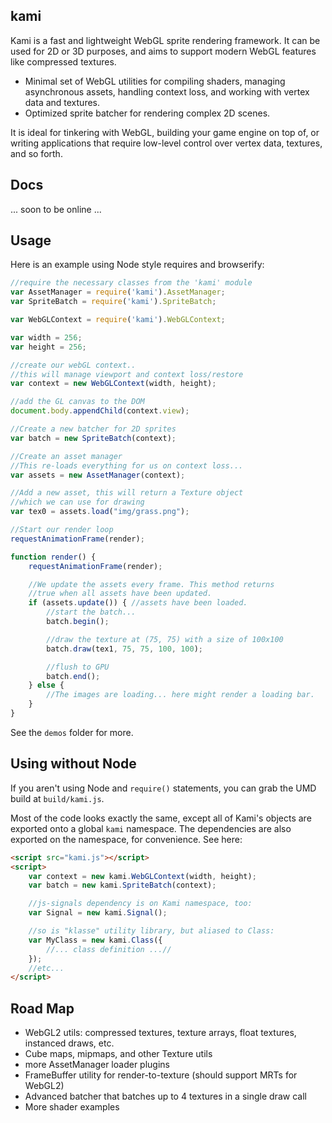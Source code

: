## kami

Kami is a fast and lightweight WebGL sprite rendering framework. It can be used for 2D or 3D purposes, and aims to support modern WebGL features like compressed textures.

- Minimal set of WebGL utilities for compiling shaders, managing asynchronous assets, handling context loss, and working with vertex data and textures.
- Optimized sprite batcher for rendering complex 2D scenes. 

It is ideal for tinkering with WebGL, building your game engine on top of, or writing applications that require low-level control over vertex data, textures, and so forth. 

## Docs

... soon to be online ...

## Usage

Here is an example using Node style requires and browserify:

```javascript
//require the necessary classes from the 'kami' module
var AssetManager = require('kami').AssetManager;
var SpriteBatch = require('kami').SpriteBatch;

var WebGLContext = require('kami').WebGLContext;

var width = 256;
var height = 256;

//create our webGL context..
//this will manage viewport and context loss/restore
var context = new WebGLContext(width, height);

//add the GL canvas to the DOM
document.body.appendChild(context.view);

//Create a new batcher for 2D sprites
var batch = new SpriteBatch(context);

//Create an asset manager
//This re-loads everything for us on context loss...
var assets = new AssetManager(context);

//Add a new asset, this will return a Texture object 
//which we can use for drawing
var tex0 = assets.load("img/grass.png");

//Start our render loop
requestAnimationFrame(render);

function render() {
	requestAnimationFrame(render);

	//We update the assets every frame. This method returns
	//true when all assets have been updated.
	if (assets.update()) { //assets have been loaded.
		//start the batch...
		batch.begin();

		//draw the texture at (75, 75) with a size of 100x100
		batch.draw(tex1, 75, 75, 100, 100);

		//flush to GPU
		batch.end();
	} else {
		//The images are loading... here might render a loading bar.
	}
}
```

See the `demos` folder for more. 

## Using without Node

If you aren't using Node and `require()` statements, you can grab the UMD build at `build/kami.js`. 

Most of the code looks exactly the same, except all of Kami's objects are exported onto a global `kami` namespace. The dependencies are also exported on the namespace, for convenience. See here:

```html
<script src="kami.js"></script>
<script>
	var context = new kami.WebGLContext(width, height);
	var batch = new kami.SpriteBatch(context);

	//js-signals dependency is on Kami namespace, too:
	var Signal = new kami.Signal();

	//so is "klasse" utility library, but aliased to Class:
	var MyClass = new kami.Class({
		//... class definition ...//
	});
	//etc...
</script>
```

## Road Map

- WebGL2 utils: compressed textures, texture arrays, float textures, instanced draws, etc.
- Cube maps, mipmaps, and other Texture utils
- more AssetManager loader plugins
- FrameBuffer utility for render-to-texture (should support MRTs for WebGL2)
- Advanced batcher that batches up to 4 textures in a single draw call
- More shader examples